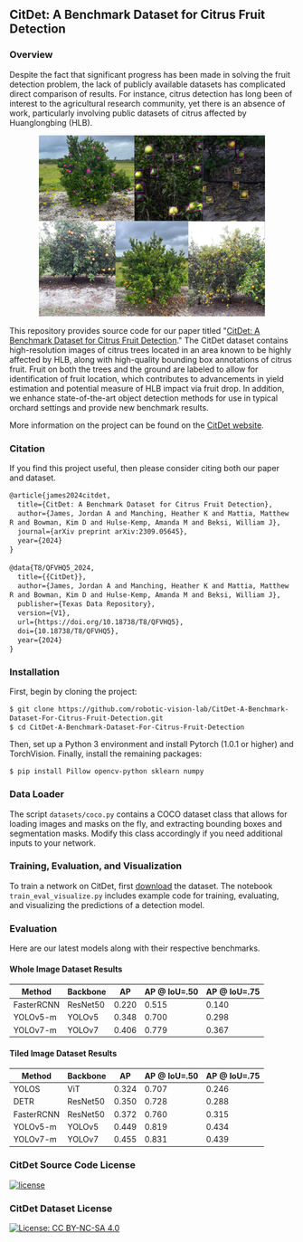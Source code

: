 ## CitDet: A Benchmark Dataset for Citrus Fruit Detection

### Overview

Despite the fact that significant progress has been made in solving the fruit
detection problem, the lack of publicly available datasets has complicated
direct comparison of results. For instance, citrus detection has long been of
interest to the agricultural research community, yet there is an absence of
work, particularly involving public datasets of citrus affected by Huanglongbing
(HLB). 

<p align="center">
  <img src="images/overview.jpg" width="400">
</p>

This repository provides source code for our paper titled "[CitDet: A Benchmark
Dataset for Citrus Fruit Detection](https://arxiv.org/pdf/2309.05645.pdf)." The
CitDet dataset contains high-resolution images of citrus trees located in an
area known to be highly affected by HLB, along with high-quality bounding box
annotations of citrus fruit. Fruit on both the trees and the ground are labeled
to allow for identification of fruit location, which contributes to advancements
in yield estimation and potential measure of HLB impact via fruit drop. In
addition, we enhance state-of-the-art object detection methods for use in
typical orchard settings and provide new benchmark results. 

More information on the project can be found on the [CitDet
website](https://robotic-vision-lab.github.io/citdet).

### Citation

If you find this project useful, then please consider citing both our paper and
dataset.

```bibitex
@article{james2024citdet,
  title={CitDet: A Benchmark Dataset for Citrus Fruit Detection},
  author={James, Jordan A and Manching, Heather K and Mattia, Matthew R and Bowman, Kim D and Hulse-Kemp, Amanda M and Beksi, William J},
  journal={arXiv preprint arXiv:2309.05645},
  year={2024}
}

@data{T8/QFVHQ5_2024,
  title={{CitDet}},
  author={James, Jordan A and Manching, Heather K and Mattia, Matthew R and Bowman, Kim D and Hulse-Kemp, Amanda M and Beksi, William J},
  publisher={Texas Data Repository},
  version={V1},
  url={https://doi.org/10.18738/T8/QFVHQ5},
  doi={10.18738/T8/QFVHQ5},
  year={2024}
}
```

### Installation

First, begin by cloning the project:

    $ git clone https://github.com/robotic-vision-lab/CitDet-A-Benchmark-Dataset-For-Citrus-Fruit-Detection.git
    $ cd CitDet-A-Benchmark-Dataset-For-Citrus-Fruit-Detection

Then, set up a Python 3 environment and install Pytorch (1.0.1 or higher) and
TorchVision. Finally, install the remaining packages:

    $ pip install Pillow opencv-python sklearn numpy

### Data Loader

The script ```datasets/coco.py``` contains a COCO dataset class that allows for
loading images and masks on the fly, and extracting bounding boxes and
segmentation masks. Modify this class accordingly if you need additional inputs
to your network.

### Training, Evaluation, and Visualization

To train a network on CitDet, first
[download](https://dataverse.tdl.org/dataset.xhtml?persistentId=doi:10.18738/T8/QFVHQ5&version=DRAFT)
the dataset. The notebook ```train_eval_visualize.py``` includes example code
for training, evaluating, and visualizing the predictions of a detection model.

### Evaluation

Here are our latest models along with their respective benchmarks.

#### Whole Image Dataset Results 

| Method | Backbone | AP | AP @ IoU=.50  |  AP @ IoU=.75 |
|---|---|---|---|---|
| FasterRCNN  |  ResNet50  |  0.220 | 0.515 | 0.140  |
| YOLOv5-m  |  YOLOv5 |  0.348 |  0.700 | 0.298  |
| YOLOv7-m  | YOLOv7  | 0.406 |  0.779 | 0.367  |

#### Tiled Image Dataset Results 

| Method | Backbone | AP | AP @ IoU=.50  |  AP @ IoU=.75 |
|---|---|---|---|---|
| YOLOS  |  ViT  |  0.324 | 0.707 | 0.246  |
| DETR  |  ResNet50 |  0.350 |  0.728 | 0.288  |
| FasterRCNN  |  ResNet50  |  0.372 | 0.760 | 0.315  |
| YOLOv5-m  |  YOLOv5 |  0.449 |  0.819 | 0.434  |
| YOLOv7-m  | YOLOv7  | 0.455  |  0.831 | 0.439  |

### CitDet Source Code License

[![license](https://img.shields.io/badge/license-Apache%202-blue)](https://github.com/robotic-vision-lab/CitDet-A-Benchmark-Dataset-For-Citrus-Fruit-Detection/blob/main/LICENSE)

### CitDet Dataset License

[![License: CC BY-NC-SA 4.0](https://img.shields.io/badge/License-CC_BY--NC--SA_4.0-lightgrey.svg)](https://creativecommons.org/licenses/by-nc-sa/4.0/)



